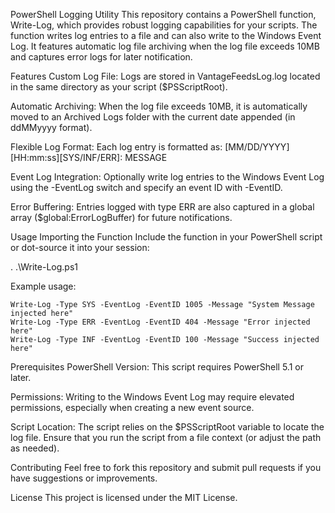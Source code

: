PowerShell Logging Utility
This repository contains a PowerShell function, Write-Log, which provides robust logging capabilities for your scripts. The function writes log entries to a file and can also write to the Windows Event Log. It features automatic log file archiving when the log file exceeds 10MB and captures error logs for later notification.

Features
Custom Log File:
Logs are stored in VantageFeedsLog.log located in the same directory as your script ($PSScriptRoot).

Automatic Archiving:
When the log file exceeds 10MB, it is automatically moved to an Archived Logs folder with the current date appended (in ddMMyyyy format).

Flexible Log Format:
Each log entry is formatted as:
[MM/DD/YYYY][HH:mm:ss][SYS/INF/ERR]: MESSAGE

Event Log Integration:
Optionally write log entries to the Windows Event Log using the -EventLog switch and specify an event ID with -EventID.

Error Buffering:
Entries logged with type ERR are also captured in a global array ($global:ErrorLogBuffer) for future notifications.

Usage
Importing the Function
Include the function in your PowerShell script or dot-source it into your session:

. .\Write-Log.ps1

Example usage:

    Write-Log -Type SYS -EventLog -EventID 1005 -Message "System Message injected here"
    Write-Log -Type ERR -EventLog -EventID 404 -Message "Error injected here"
    Write-Log -Type INF -EventLog -EventID 100 -Message "Success injected here"

Prerequisites
PowerShell Version:
This script requires PowerShell 5.1 or later.

Permissions:
Writing to the Windows Event Log may require elevated permissions, especially when creating a new event source.

Script Location:
The script relies on the $PSScriptRoot variable to locate the log file. Ensure that you run the script from a file context (or adjust the path as needed).

Contributing
Feel free to fork this repository and submit pull requests if you have suggestions or improvements.

License
This project is licensed under the MIT License.